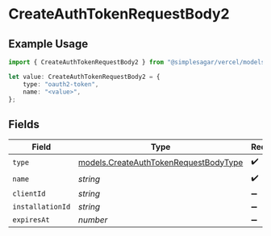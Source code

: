 # CreateAuthTokenRequestBody2

## Example Usage

```typescript
import { CreateAuthTokenRequestBody2 } from "@simplesagar/vercel/models/createauthtokenop.js";

let value: CreateAuthTokenRequestBody2 = {
    type: "oauth2-token",
    name: "<value>",
};
```

## Fields

| Field                                                                                | Type                                                                                 | Required                                                                             | Description                                                                          |
| ------------------------------------------------------------------------------------ | ------------------------------------------------------------------------------------ | ------------------------------------------------------------------------------------ | ------------------------------------------------------------------------------------ |
| `type`                                                                               | [models.CreateAuthTokenRequestBodyType](../models/createauthtokenrequestbodytype.md) | :heavy_check_mark:                                                                   | N/A                                                                                  |
| `name`                                                                               | *string*                                                                             | :heavy_check_mark:                                                                   | N/A                                                                                  |
| `clientId`                                                                           | *string*                                                                             | :heavy_minus_sign:                                                                   | N/A                                                                                  |
| `installationId`                                                                     | *string*                                                                             | :heavy_minus_sign:                                                                   | N/A                                                                                  |
| `expiresAt`                                                                          | *number*                                                                             | :heavy_minus_sign:                                                                   | N/A                                                                                  |